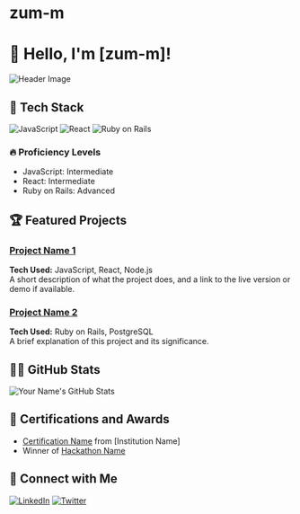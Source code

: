 # zum-m
# 👋 Hello, I'm [zum-m]!

![Header Image](https://yourimageurl.com/header.png)

## 🔧 Tech Stack

![JavaScript](https://img.shields.io/badge/-JavaScript-F7DF1E?style=flat-square&logo=javascript&logoColor=white)
![React](https://img.shields.io/badge/-React-61DAFB?style=flat-square&logo=react&logoColor=white)
![Ruby on Rails](https://img.shields.io/badge/-Ruby_on_Rails-CC0000?style=flat-square&logo=ruby-on-rails&logoColor=white)

<!-- Add more badges for your tech stack -->

### 🔥 Proficiency Levels
- JavaScript: Intermediate
- React: Intermediate
- Ruby on Rails: Advanced

## 🏆 Featured Projects

### [Project Name 1](https://github.com/username/project1)
**Tech Used:** JavaScript, React, Node.js  
A short description of what the project does, and a link to the live version or demo if available.

### [Project Name 2](https://github.com/username/project2)
**Tech Used:** Ruby on Rails, PostgreSQL  
A brief explanation of this project and its significance.

<!-- Add more projects -->

## 👨‍💻 GitHub Stats

![Your Name's GitHub Stats](https://github-readme-stats.vercel.app/api?username=yourusername&show_icons=true&theme=radical)

## 🏅 Certifications and Awards
- [Certification Name](https://linktocertification.com) from [Institution Name]  
- Winner of [Hackathon Name](https://hackathonlink.com)

## 🔗 Connect with Me
[![LinkedIn](https://img.shields.io/badge/-LinkedIn-0077B5?style=flat-square&logo=linkedin)](https://linkedin.com/in/yourusername)
[![Twitter](https://img.shields.io/badge/-Twitter-1DA1F2?style=flat-square&logo=twitter&logoColor=white)](https://twitter.com/yourusername)

